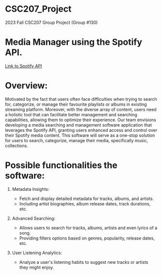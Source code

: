 # CSC207_Project
2023 Fall CSC207 Group Project (Group #130)

# Media Manager using the Spotify API.
[Link to Spotify API](https://developer.spotify.com/documentation/web-api/tutorials/getting-started)

# Overview:
Motivated by the fact that users often face difficulties when trying to search for, categorize, or manage their favourite playlists or albums in existing streaming platform. Moreover, with the diverse array of content, users need a holistic tool that can facilitate better management and searching capabilities, allowing them to optimize their experience. Our team envisions developing a media searching and management software application that leverages the Spotify API, granting users enhanced access and control over their Spotify media content. This software will serve as a one-stop solution for users to search, categorize, manage their media, specifically music, collections.

# Possible functionalities the software:
1. Metadata Insights:
	* Fetch and display detailed metadata for tracks, albums, and artists.
	* Including artist biographies, album release dates, track durations, etc.
	
2. Advanced Searching:
	* Allows users to search for tracks, albums, artists and even lyrics of a song.
	* Providing filters options based on genres, popularity, release dates, etc.
	
3. User Listening Analytics:
	* Analyze a user's listening habits to suggest new tracks or artists they might enjoy.
